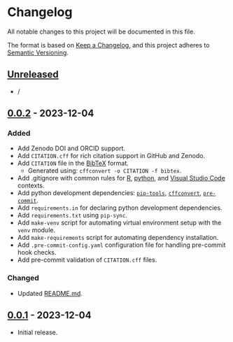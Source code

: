 # Changelog

All notable changes to this project will be documented in this file.

The format is based on [Keep a Changelog],
and this project adheres to [Semantic Versioning].

## [Unreleased]

- /

## [0.0.2] - 2023-12-04

### Added

- Add Zenodo DOI and ORCID support.
- Add `CITATION.cff` for rich citation support in GitHub and Zenodo.
- Add `CITATION` file in the [BibTeX] format.
  - Generated using: `cffconvert -o CITATION -f bibtex`.
- Add .gitignore with common rules for [R], [python], and [Visual Studio Code] contexts.
- Add python development dependencies: [`pip-tools`], [`cffconvert`], [`pre-commit`].
- Add `requirements.in` for declaring python development dependencies.
- Add `requirements.txt` using `pip-sync`.
- Add `make-venv` script for automating virtual environment setup with the `venv` module.
- Add `make-requirements` script for automating dependency installation.
- Add `.pre-commit-config.yaml` configuration file for handling pre-commit hook checks.
- Add pre-commit validation of `CITATION.cff` files.

### Changed

- Updated [README.md].

<!-- ### Deprecated -->

<!-- ### Removed -->

<!-- ### Fixed -->

<!-- ### Security -->

## [0.0.1] - 2023-12-04

- Initial release.

<!-- Internal Links -->
[README.md]: ./README.md

<!-- External Links -->
[keep a changelog]: https://keepachangelog.com/en/1.0.0/
[semantic versioning]: https://semver.org/spec/v2.0.0.html
[BibTeX]: https://www.bibtex.org/
[R]: https://cran.r-project.org/
[Python]: https://www.python.org/
[Visual Studio Code]: https://code.visualstudio.com/

<!-- Packages -->
[`pip-tools`]: https://pypi.org/project/pip-tools/
[`cffconvert`]: https://pypi.org/project/cffconvert/
[`pre-commit`]: https://pypi.org/project/pre-commit/

<!-- Versions -->
[unreleased]: https://github.com/rimij405/r-capstone-code/compare/v0.0.2...HEAD
[0.0.2]: https://github.com/rimij405/r-capstone-code/compare/v0.0.1...v0.0.2
[0.0.1]: https://github.com/rimij405/r-capstone-code/releases/tag/v0.0.1
